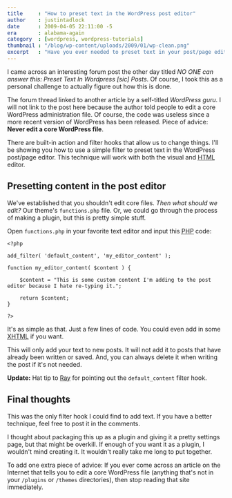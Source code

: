 ```yaml
---
title     : "How to preset text in the WordPress post editor"
author    : justintadlock
date      : 2009-04-05 22:11:00 -5
era       : alabama-again
category  : [wordpress, wordpress-tutorials]
thumbnail : "/blog/wp-content/uploads/2009/01/wp-clean.png"
excerpt   : "Have you ever needed to preset text in your post/page editor in WordPress?  If so, here's a simple technique that'll allow this with just a few lines of code."
---
```


I came across an interesting forum post the other day titled <em>NO ONE can answer this: Preset Text In Wordpress [sic] Posts</em>.  Of course, I took this as a personal challenge to actually figure out how this is done.

The forum thread linked to another article by a self-titled <em>WordPress guru</em>.  I will not link to the post here because the author told people to edit a core WordPress administration file.  Of course, the code was useless since a more recent version of WordPress has been released.  Piece of advice: <strong>Never edit a core WordPress file</strong>.

There are built-in action and filter hooks that allow us to change things.  I'll be showing you how to use a simple filter to preset text in the WordPress post/page editor.  This technique will work with both the visual and <acronym title="Hypertext Markup Language">HTML</acronym> editor.

<h2>Presetting content in the post editor</h2>

We've established that you shouldn't edit core files.  <em>Then what should we edit?</em>  Our theme's <code>functions.php</code> file.  Or, we could go through the process of making a plugin, but this is pretty simple stuff.

Open <code>functions.php</code> in your favorite text editor and input this <acronym title="Hypertext Preprocessor">PHP</acronym> code:

<pre><code>&lt;?php

add_filter( 'default_content', 'my_editor_content' );

function my_editor_content( $content ) {

	$content = "This is some custom content I'm adding to the post editor because I hate re-typing it.";

	return $content;
}

?&gt;</code></pre>

It's as simple as that.  Just a few lines of code.  You could even add in some <acronym title="Extensible Hypertext Markup Language">XHTML</acronym> if you want.

This will only add your text to new posts.  It will not add it to posts that have already been written or saved.  And, you can always delete it when writing the post if it's not needed.

<strong>Update:</strong>  Hat tip to <a href="http://www.puertoricodaytrips.com/" title="Puerto Rico Day Trips">Ray</a> for pointing out the <code>default_content</code> filter hook.

<h2>Final thoughts</h2>

This was the only filter hook I could find to add text.  If you have a better technique, feel free to post it in the comments.

I thought about packaging this up as a plugin and giving it a pretty settings page, but that might be overkill.  If enough of you want it as a plugin, I wouldn't mind creating it.  It wouldn't really take me long to put together.

To add one extra piece of advice:  If you ever come across an article on the Internet that tells you to edit a core WordPress file (anything that's not in your <code>/plugins</code> or <code>/themes</code> directories), then stop reading that site immediately.
